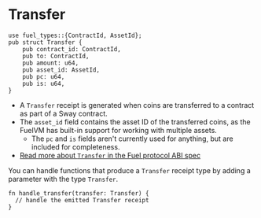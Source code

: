 # Transfer

```rust,ignore
use fuel_types::{ContractId, AssetId};
pub struct Transfer {
    pub contract_id: ContractId,
    pub to: ContractId,
    pub amount: u64,
    pub asset_id: AssetId,
    pub pc: u64,
    pub is: u64,
}
```

- A `Transfer` receipt is generated when coins are transferred to a contract as part of a Sway contract.
- The `asset_id` field contains the asset ID of the transferred coins, as the FuelVM has built-in support for working with multiple assets.
  - The `pc` and `is` fields aren't currently used for anything, but are included for completeness.
- [Read more about `Transfer` in the Fuel protocol ABI spec](https://specs.fuel.network/master/abi/receipts.html#transfer-receipt)

You can handle functions that produce a `Transfer` receipt type by adding a parameter with the type `Transfer`.

```rust, ignore
fn handle_transfer(transfer: Transfer) {
  // handle the emitted Transfer receipt
}
```
